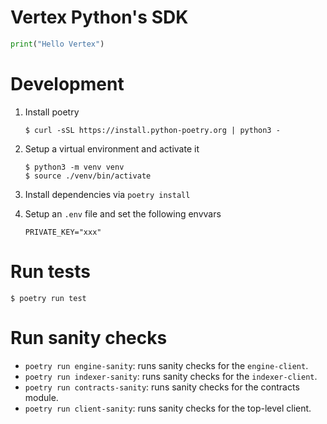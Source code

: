 # Vertex Python's SDK

```python
print("Hello Vertex")
```

# Development

1. Install poetry
   ```
   $ curl -sSL https://install.python-poetry.org | python3 -
   ```
2. Setup a virtual environment and activate it

   ```
   $ python3 -m venv venv
   $ source ./venv/bin/activate
   ```

3. Install dependencies via `poetry install`
4. Setup an `.env` file and set the following envvars

   ```shell
   PRIVATE_KEY="xxx"
   ```

# Run tests

```
$ poetry run test
```

# Run sanity checks

- `poetry run engine-sanity`: runs sanity checks for the `engine-client`.
- `poetry run indexer-sanity`: runs sanity checks for the `indexer-client`.
- `poetry run contracts-sanity`: runs sanity checks for the contracts module.
- `poetry run client-sanity`: runs sanity checks for the top-level client.
